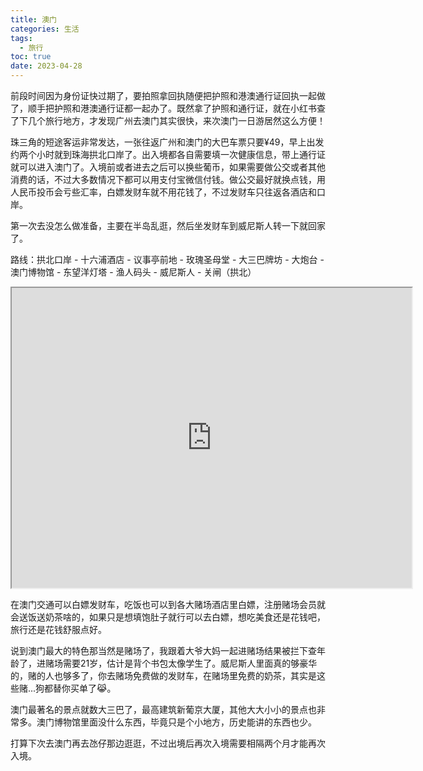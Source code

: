 ```yaml
---
title: 澳门
categories: 生活
tags:
  - 旅行
toc: true
date: 2023-04-28
---
```


前段时间因为身份证快过期了，要拍照拿回执随便把护照和港澳通行证回执一起做了，顺手把护照和港澳通行证都一起办了。既然拿了护照和通行证，就在小红书查了下几个旅行地方，才发现广州去澳门其实很快，来次澳门一日游居然这么方便！

<!-- more -->

珠三角的短途客运非常发达，一张往返广州和澳门的大巴车票只要¥49，早上出发约两个小时就到珠海拱北口岸了。出入境都各自需要填一次健康信息，带上通行证就可以进入澳门了。入境前或者进去之后可以换些葡币，如果需要做公交或者其他消费的话，不过大多数情况下都可以用支付宝微信付钱。做公交最好就换点钱，用人民币投币会亏些汇率，白嫖发财车就不用花钱了，不过发财车只往返各酒店和口岸。

第一次去没怎么做准备，主要在半岛乱逛，然后坐发财车到威尼斯人转一下就回家了。

路线：拱北口岸 - 十六浦酒店 - 议事亭前地 - 玫瑰圣母堂 - 大三巴牌坊 - 大炮台 - 澳门博物馆 - 东望洋灯塔 - 渔人码头 - 威尼斯人 - 关闸（拱北）

<iframe src="https://www.google.com/maps/d/u/0/embed?mid=1zMyPssWLfdH3gm_zQLABqoc9CrHNmyA&ehbc=2E312F" width="640" height="480"></iframe>

在澳门交通可以白嫖发财车，吃饭也可以到各大赌场酒店里白嫖，注册赌场会员就会送饭送奶茶啥的，如果只是想填饱肚子就行可以去白嫖，想吃美食还是花钱吧，旅行还是花钱舒服点好。

说到澳门最大的特色那当然是赌场了，我跟着大爷大妈一起进赌场结果被拦下查年龄了，进赌场需要21岁，估计是背个书包太像学生了。威尼斯人里面真的够豪华的，赌的人也够多了，你去赌场免费做的发财车，在赌场里免费的奶茶，其实是这些赌...狗都替你买单了😹。

澳门最著名的景点就数大三巴了，最高建筑新葡京大厦，其他大大小小的景点也非常多。澳门博物馆里面没什么东西，毕竟只是个小地方，历史能讲的东西也少。

打算下次去澳门再去氹仔那边逛逛，不过出境后再次入境需要相隔两个月才能再次入境。